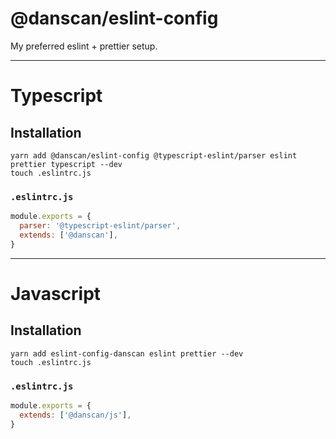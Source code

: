 # @danscan/eslint-config
My preferred eslint + prettier setup.

* * *

# Typescript

## Installation
```
yarn add @danscan/eslint-config @typescript-eslint/parser eslint prettier typescript --dev
touch .eslintrc.js
```

### `.eslintrc.js`
```javascript
module.exports = {
  parser: '@typescript-eslint/parser',
  extends: ['@danscan'],
}
```
* * *

# Javascript

## Installation
```
yarn add eslint-config-danscan eslint prettier --dev
touch .eslintrc.js
```

### `.eslintrc.js`
```javascript
module.exports = {
  extends: ['@danscan/js'],
}
```